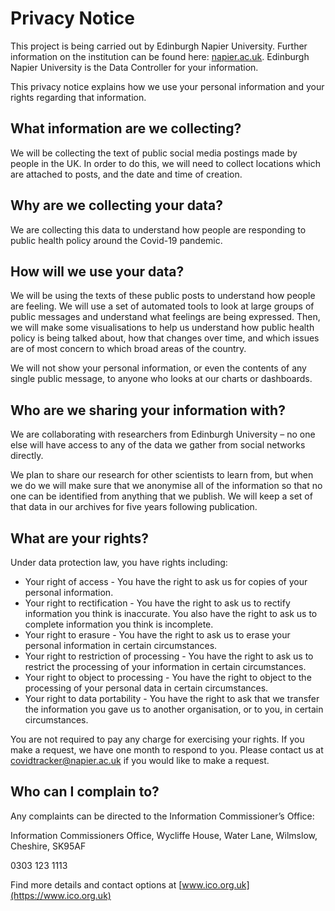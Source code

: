 # Privacy Notice

This project is being carried out by Edinburgh Napier University. Further information on the institution can be found here: [napier.ac.uk](https://www.napier.ac.uk/). Edinburgh Napier University is the Data Controller for your information.


This privacy notice explains how we use your personal information and your rights regarding that information.


## What information are we collecting?
We will be collecting the text of public social media postings made by people in the UK. In order to do this, we will need to collect locations which are attached to posts, and the date and time of creation.


## Why are we collecting your data?
We are collecting this data to understand how people are responding to public health policy around the Covid-19 pandemic.


## How will we use your data?
We will be using the texts of these public posts to understand how people are feeling. We will use a set of automated tools to look at large groups of public messages and understand what feelings are being expressed. Then, we will make some visualisations to help us understand how public health policy is being talked about, how that changes over time, and which issues are of most concern to which broad areas of the country.


We will not show your personal information, or even the contents of any single public message, to anyone who looks at our charts or dashboards.


## Who are we sharing your information with?
We are collaborating with researchers from Edinburgh University – no one else will have access to any of the data we gather from social networks directly.


We plan to share our research for other scientists to learn from, but when we do we will make sure that we anonymise all of the information so that no one can be identified from anything that we publish. We will keep a set of that data in our archives for five years following publication.


## What are your rights?
Under data protection law, you have rights including:
* Your right of access - You have the right to ask us for copies of your personal information.
* Your right to rectification - You have the right to ask us to rectify information you think is inaccurate. You also have the right to ask us to complete information you think is incomplete.
* Your right to erasure - You have the right to ask us to erase your personal information in certain circumstances.
* Your right to restriction of processing - You have the right to ask us to restrict the processing of your information in certain circumstances.
* Your right to object to processing - You have the right to object to the processing of your personal data in certain circumstances.
* Your right to data portability - You have the right to ask that we transfer the information you gave us to another organisation, or to you, in certain circumstances.


You are not required to pay any charge for exercising your rights. If you make a request, we have one month to respond to you. Please contact us at [covidtracker@napier.ac.uk](mailto:covidtracker@napier.ac.uk) if you would like to make a request.

## Who can I complain to?
Any complaints can be directed to the Information Commissioner’s Office:

Information Commissioners Office,
Wycliffe House,
Water Lane,
Wilmslow,
Cheshire,
SK95AF

0303 123 1113

Find more details and contact options at [www.ico.org.uk](https://www.ico.org.uk)
